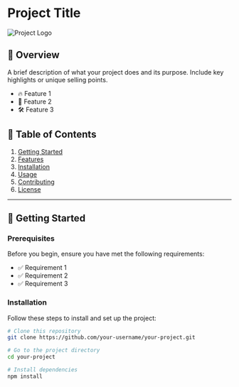 # Project Title

![Project Logo](D:\\Rimon_GitHub_Project\Covid_19_Tracker\Covid_19_traker_Application\covid_19_tracker\images\virus.png) <!-- Replace with your project logo -->

## 📖 Overview

A brief description of what your project does and its purpose. Include key highlights or unique selling points.

- 🔥 Feature 1
- 🚀 Feature 2
- 🛠️ Feature 3

## 📂 Table of Contents

1. [Getting Started](#getting-started)
2. [Features](#features)
3. [Installation](#installation)
4. [Usage](#usage)
5. [Contributing](#contributing)
6. [License](#license)

---

## 🚀 Getting Started

### Prerequisites

Before you begin, ensure you have met the following requirements:

- ✅ Requirement 1
- ✅ Requirement 2
- ✅ Requirement 3

### Installation

Follow these steps to install and set up the project:

```bash
# Clone this repository
git clone https://github.com/your-username/your-project.git

# Go to the project directory
cd your-project

# Install dependencies
npm install
